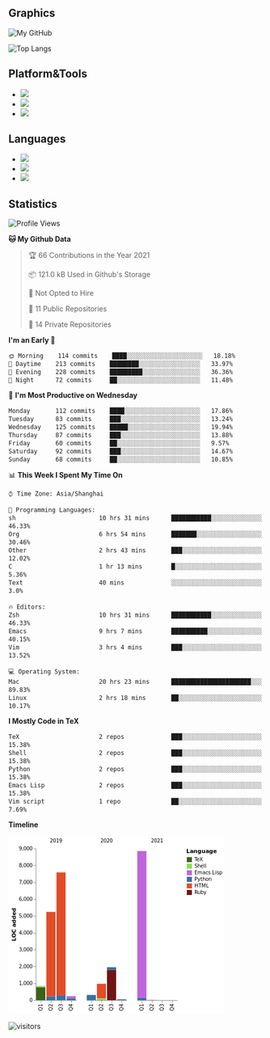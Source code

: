 ## Graphics

![My GitHub](https://github-readme-stats.vercel.app/api?username=SteamedFish&count_private=true&show_icons=true&theme=buefy&include_all_commits=false)

![Top Langs](https://github-readme-stats.vercel.app/api/top-langs/?username=SteamedFish&theme=buefy&hide=ruby&count_private=true&show_icons=true&layout=compact)

## Platform&Tools

* [![](https://img.shields.io/badge/ArchLinux--purple?style=flat-square&logo=ArchLinux)](https://www.archlinux.org/)
* [![](https://img.shields.io/badge/Gentoo-testing-purple?style=flat-square&logo=Gentoo)](https://www.gentoo.org/)
* [![](https://img.shields.io/badge/Doom%20Emacs-28-blue?style=flat-square&logo=Gnu%20emacs&logoColor=white)](https://www.gnu.org/software/emacs/)

## Languages

* [![](https://img.shields.io/badge/-Python-3776AB?style=flat-square&logo=python&logoColor=white)](https://www.python.org/)
* [![](https://img.shields.io/badge/-Bash-00ADD8?style=flat-square&logo=Gnu-bash&logoColor=white)](https://www.gnu.org/software/bash/)
* [![](https://img.shields.io/badge/-Go-00ADD8?style=flat-square&logo=go&logoColor=white)](https://golang.org/)

## Statistics

<!--START_SECTION:waka-->
![Profile Views](http://img.shields.io/badge/Profile%20Views-8-blue)

**🐱 My Github Data** 

> 🏆 66 Contributions in the Year 2021
 > 
> 📦 121.0 kB Used in Github's Storage 
 > 
> 🚫 Not Opted to Hire
 > 
> 📜 11 Public Repositories 
 > 
> 🔑 14 Private Repositories  
 > 
**I'm an Early 🐤** 

```text
🌞 Morning    114 commits    ████░░░░░░░░░░░░░░░░░░░░░   18.18% 
🌆 Daytime    213 commits    ████████░░░░░░░░░░░░░░░░░   33.97% 
🌃 Evening    228 commits    █████████░░░░░░░░░░░░░░░░   36.36% 
🌙 Night      72 commits     ██░░░░░░░░░░░░░░░░░░░░░░░   11.48%

```
📅 **I'm Most Productive on Wednesday** 

```text
Monday       112 commits    ████░░░░░░░░░░░░░░░░░░░░░   17.86% 
Tuesday      83 commits     ███░░░░░░░░░░░░░░░░░░░░░░   13.24% 
Wednesday    125 commits    █████░░░░░░░░░░░░░░░░░░░░   19.94% 
Thursday     87 commits     ███░░░░░░░░░░░░░░░░░░░░░░   13.88% 
Friday       60 commits     ██░░░░░░░░░░░░░░░░░░░░░░░   9.57% 
Saturday     92 commits     ███░░░░░░░░░░░░░░░░░░░░░░   14.67% 
Sunday       68 commits     ██░░░░░░░░░░░░░░░░░░░░░░░   10.85%

```


📊 **This Week I Spent My Time On** 

```text
⌚︎ Time Zone: Asia/Shanghai

💬 Programming Languages: 
sh                       10 hrs 31 mins      ███████████░░░░░░░░░░░░░░   46.33% 
Org                      6 hrs 54 mins       ███████░░░░░░░░░░░░░░░░░░   30.46% 
Other                    2 hrs 43 mins       ███░░░░░░░░░░░░░░░░░░░░░░   12.02% 
C                        1 hr 13 mins        █░░░░░░░░░░░░░░░░░░░░░░░░   5.36% 
Text                     40 mins             ░░░░░░░░░░░░░░░░░░░░░░░░░   3.0%

🔥 Editors: 
Zsh                      10 hrs 31 mins      ███████████░░░░░░░░░░░░░░   46.33% 
Emacs                    9 hrs 7 mins        ██████████░░░░░░░░░░░░░░░   40.15% 
Vim                      3 hrs 4 mins        ███░░░░░░░░░░░░░░░░░░░░░░   13.52%

💻 Operating System: 
Mac                      20 hrs 23 mins      ██████████████████████░░░   89.83% 
Linux                    2 hrs 18 mins       ██░░░░░░░░░░░░░░░░░░░░░░░   10.17%

```

**I Mostly Code in TeX** 

```text
TeX                      2 repos             ███░░░░░░░░░░░░░░░░░░░░░░   15.38% 
Shell                    2 repos             ███░░░░░░░░░░░░░░░░░░░░░░   15.38% 
Python                   2 repos             ███░░░░░░░░░░░░░░░░░░░░░░   15.38% 
Emacs Lisp               2 repos             ███░░░░░░░░░░░░░░░░░░░░░░   15.38% 
Vim script               1 repo              ██░░░░░░░░░░░░░░░░░░░░░░░   7.69%

```


**Timeline**

![Chart not found](https://raw.githubusercontent.com/SteamedFish/SteamedFish/master/charts/bar_graph.png) 


<!--END_SECTION:waka-->

![visitors](https://visitor-badge.laobi.icu/badge?page_id=SteamedFish.SteamedFish)
